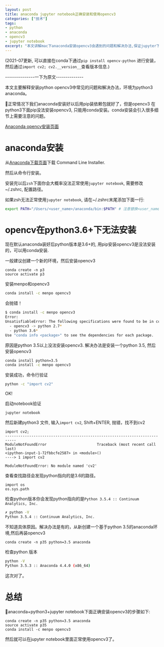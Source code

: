```yaml
---
layout: post
title: anaconda jupyter notebook正确安装和使用opencv3
categories: ["技术"]
tags:
- python
- anaconda
- opencv3
- jupyter notebook
excerpt: "本文讲解mac下anaconda安装opencv3会遇到的问题和解决办法,保证jupyter下能正常使用opencv3."
---
```


(2021-07更新, 可以直接在conda下通过`pip install opencv-python` 进行安装，然后通过`import cv2; cv2.__version__`查看版本信息.)

---------------一下为原文--------------

本文主要解释安装python opencv3中常见的问题和解决办法，环境为python3 anaconda。

正常情况下我们anaconda安装好以后用pip装依赖包就好了，但是opencv3 在python3下面pip没法安装opencv3, 只能用conda安装。conda安装会引入很多细节上需要注意的问题。

[Anaconda opencv安装页面](https://anaconda.org/menpo/opencv3)

# anaconda安装
从[Anaconda下载页面](https://www.anaconda.com/distribution/#macos)下载 Command Line Installer.

然后从命令行安装。

安装完以后`zsh`下面你会大概率没法正常使用`jupyter notebook`, 需要修改~/.zshrc, 配置路径。

如果zsh无法正常使用`jupyter notebook`, 请在~/.zshrc末尾添加下面一行:
~~~sh
export PATH="/Users/<user_name>/anaconda/bin:$PATH" # 注意替换<user_name>为正确的用户名
~~~

# opencv在python3.6+下无法安装
现在默认anaconda装好后python版本是3.6+的, 用pip安装opencv3是没法安装的，可以用conda安装.

一般建议创建一个新的环境，然后安装opencv3
~~~
conda create -n p3 
source activate p3
~~~

安装menpo和opencv3
~~~sh
conda install -c menpo opencv3
~~~

会抛错！

~~~sh
$ conda install -c menpo opencv3
Error:
UnsatisfiableError: The following specifications were found to be in conflict:
  - opencv3 -> python 2.7*
  - python 3.6*
Use "conda info <package>" to see the dependencies for each package.
~~~

原因是python 3.5以上没法安装opencv3. 解决办法是安装一个python 3.5, 然后安装opencv3
~~~sh
conda install python=3.5
conda install -c menpo opencv3
~~~

安装成功，命令行验证
~~~sh
python -c "import cv2"
~~~

OK!

启动notebook验证
~~~
jupyter notebook
~~~

然后新建python3 文件, 输入`import cv2`, Shift+ENTER, 抛错，找不到cv2

~~~
import cv2;
---------------------------------------------------------------------------
ModuleNotFoundError                       Traceback (most recent call last)
<ipython-input-1-72fbbcfe2587> in <module>()
----> 1 import cv2

ModuleNotFoundError: No module named 'cv2'
~~~

查看查找路径会发现python指向的是3.6的路径。
~~~
import os
os.sys.path
~~~

检查python版本你会发现python指向的是`Python 3.5.4 :: Continuum Analytics, Inc.`

~~~sh
✗ python -V
Python 3.5.4 :: Continuum Analytics, Inc.
~~~


不知道具体原因。解决办法是有的，从新创建一个基于python 3.5的anaconda环境,然后再装opencv3
~~~
conda create -n p35 python=3.5 anaconda
~~~

检查python 版本

~~~sh
python -V
Python 3.5.3 :: Anaconda 4.4.0 (x86_64)
~~~

这次对了。

# 总结
anaconda+python3+jupyter notebook下面正确安装opencv3的步骤如下:

~~~
conda create -n p35 python=3.5 anaconda
source activate p35
conda install -c menpo opencv3
~~~

然后就可以在jupyter notebook里面正常使用opencv3了。